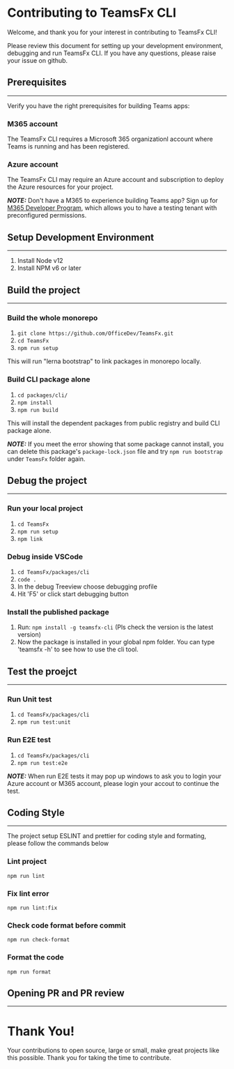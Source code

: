 # Contributing to TeamsFx CLI 

Welcome, and thank you for your interest in contributing to TeamsFx CLI!

Please review this document for setting up your development environment, debugging and run TeamsFx CLI. If you have any questions, please raise your issue on github.

## Prerequisites
---

Verify you have the right prerequisites for building Teams apps:

### M365 account

The TeamsFx CLI requires a Microsoft 365 organizationl account where Teams is running and has been registered.

### Azure account
The TeamsFx CLI may require an Azure account and subscription to deploy the Azure resources for your project.

**_NOTE:_** Don't have a M365 to experience building Teams app? Sign up for [M365 Developer Program](https://docs.microsoft.com/en-us/microsoftteams/platform/concepts/build-and-test/prepare-your-o365-tenant), which allows you to have a testing tenant with preconfigured permissions.

## Setup Development Environment
---

1. Install Node v12
2. Install NPM v6 or later

## Build the project
---

### Build the whole monorepo
1. `git clone https://github.com/OfficeDev/TeamsFx.git`
2. `cd TeamsFx`
3. `npm run setup`

This will run "lerna bootstrap" to link packages in monorepo locally. 

### Build CLI package alone
1. `cd packages/cli/`
2. `npm install`
2. `npm run build`

This will install the dependent packages from public registry and build CLI package alone.

**_NOTE:_** If you meet the error showing that some package cannot install, you can delete this package's `package-lock.json` file and try `npm run bootstrap` under `TeamsFx` folder again.

## Debug the project
---

### Run your local project
1. `cd TeamsFx`
2. `npm run setup`
3. `npm link`

### Debug inside VSCode
1. `cd TeamsFx/packages/cli`
2. `code .`
3. In the debug Treeview choose debugging profile
4. Hit 'F5' or click start debugging button

### Install the published package
1. Run: `npm install -g teamsfx-cli` (Pls check the version is the latest version)
2. Now the package is installed in your global npm folder. You can type 'teamsfx -h' to see how to use the cli tool.

## Test the proejct
---

### Run Unit test

1. `cd TeamsFx/packages/cli`
2. `npm run test:unit`

### Run E2E test

1. `cd TeamsFx/packages/cli`
2. `npm run test:e2e`

**_NOTE:_** When run E2E tests it may pop up windows to ask you to login your Azure account or M365 account, please login your accout to continue the test.

## Coding Style
---

The project setup ESLINT and prettier for coding style and formating, please follow the commands below

### Lint project
`npm run lint`

### Fix lint error
`npm run lint:fix`

### Check code format before commit
`npm run check-format`

### Format the code
`npm run format`

## Opening PR and PR review
---


# Thank You!

Your contributions to open source, large or small, make great projects like this possible. Thank you for taking the time to contribute.
